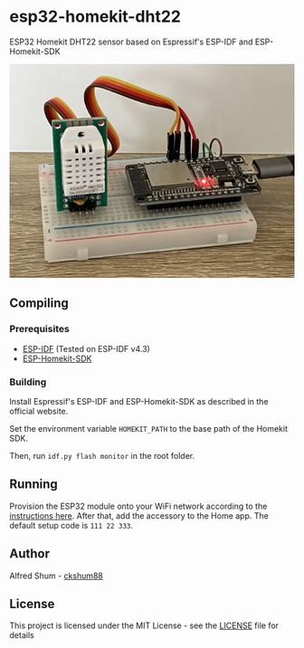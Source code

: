 # esp32-homekit-dht22
ESP32 Homekit DHT22 sensor based on Espressif's ESP-IDF and ESP-Homekit-SDK

![Hardware image](https://github.com/ckshum88/esp32-homekit-dht22/blob/main/image/esp32_dht22.jpg?raw=true)

## Compiling

### Prerequisites

- [ESP-IDF](https://github.com/espressif/esp-idf) (Tested on ESP-IDF v4.3)
- [ESP-Homekit-SDK](https://github.com/espressif/esp-homekit-sdk)

### Building

Install Espressif's ESP-IDF and ESP-Homekit-SDK as described in the official website.

Set the environment variable ```HOMEKIT_PATH``` to the base path of the Homekit SDK.

Then, run ```idf.py flash monitor``` in the root folder.

## Running

Provision the ESP32 module onto your WiFi network according to the [instructions here](https://docs.espressif.com/projects/esp-idf/en/latest/esp32/api-reference/provisioning/provisioning.html#provisioning-tools). After that, add the accessory to the Home app. The default setup code is ```111 22 333```.

## Author

Alfred Shum - [ckshum88](https://github.com/ckshum88)

## License

This project is licensed under the MIT License - see the [LICENSE](LICENSE) file for details
